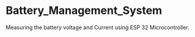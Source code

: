 # Battery_Management_System
Measuring the battery voltage and Current using ESP 32 Microcontroller.
